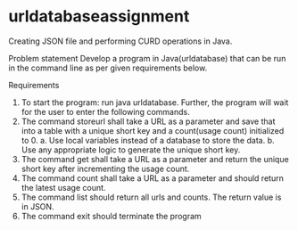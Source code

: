 # urldatabaseassignment
Creating JSON file and performing CURD operations in Java.


Problem statement
Develop a program in Java(urldatabase) that can be run in the command line as per given requirements below.



Requirements
1. To start the program: run java urldatabase. Further, the program will wait for the user to enter the following
commands.
2. The command storeurl shall take a URL as a parameter and save that into a table with a unique short key and a
count(usage count) initialized to 0.
a. Use local variables instead of a database to store the data.
b. Use any appropriate logic to generate the unique short key.
3. The command get shall take a URL as a parameter and return the unique short key after incrementing the usage
count.
4. The command count shall take a URL as a parameter and should return the latest usage count.
5. The command list should return all urls and counts. The return value is in JSON.
6. The command exit should terminate the program

